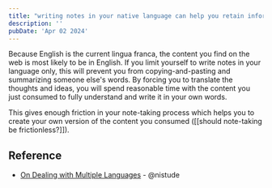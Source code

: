 ```yaml
---
title: "writing notes in your native language can help you retain information better"
description: ''
pubDate: 'Apr 02 2024'
---
```


Because English is the current lingua franca, the content you find on the web is most likely to be in English. If you limit yourself to write notes in your language only, this will prevent you from copying-and-pasting and summarizing someone else's words. By forcing you to translate the thoughts and ideas, you will spend reasonable time with the content you just consumed to fully understand and write it in your own words. 

This gives enough friction in your note-taking process which helps you to create your own version of the content you consumed ([[should note-taking be frictionless?]]).

## Reference
- [On Dealing with Multiple Languages](https://forum.zettelkasten.de/discussion/1714/on-dealing-with-multiple-languages) - @nistude
